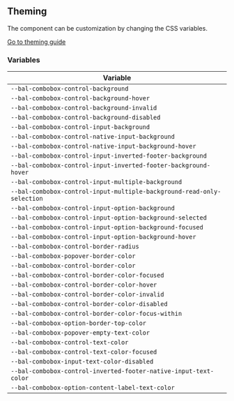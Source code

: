 ## Theming

The component can be customization by changing the CSS variables.

<a class="sb-unstyled button is-primary" href="../?path=/docs/development-theming--page">Go to theming guide</a>

<!-- START: human documentation -->



<!-- END: human documentation -->

### Variables​

| Variable                                                               |
| ---------------------------------------------------------------------- |
| `--bal-combobox-control-background`                                    |
| `--bal-combobox-control-background-hover`                              |
| `--bal-combobox-control-background-invalid`                            |
| `--bal-combobox-control-background-disabled`                           |
| `--bal-combobox-control-input-background`                              |
| `--bal-combobox-control-native-input-background`                       |
| `--bal-combobox-control-native-input-background-hover`                 |
| `--bal-combobox-control-input-inverted-footer-background`              |
| `--bal-combobox-control-input-inverted-footer-background-hover`        |
| `--bal-combobox-control-input-multiple-background`                     |
| `--bal-combobox-control-input-multiple-background-read-only-selection` |
| `--bal-combobox-control-input-option-background`                       |
| `--bal-combobox-control-input-option-background-selected`              |
| `--bal-combobox-control-input-option-background-focused`               |
| `--bal-combobox-control-input-option-background-hover`                 |
| `--bal-combobox-control-border-radius`                                 |
| `--bal-combobox-popover-border-color`                                  |
| `--bal-combobox-control-border-color`                                  |
| `--bal-combobox-control-border-color-focused`                          |
| `--bal-combobox-control-border-color-hover`                            |
| `--bal-combobox-control-border-color-invalid`                          |
| `--bal-combobox-control-border-color-disabled`                         |
| `--bal-combobox-control-border-color-focus-within`                     |
| `--bal-combobox-option-border-top-color`                               |
| `--bal-combobox-popover-empty-text-color`                              |
| `--bal-combobox-control-text-color`                                    |
| `--bal-combobox-control-text-color-focused`                            |
| `--bal-combobox-input-text-color-disabled`                             |
| `--bal-combobox-control-inverted-footer-native-input-text-color`       |
| `--bal-combobox-option-content-label-text-color`                       |
